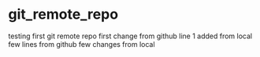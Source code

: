 # git_remote_repo
testing first git remote repo
first change from github
line 1 added from local
few lines from github
few changes from local